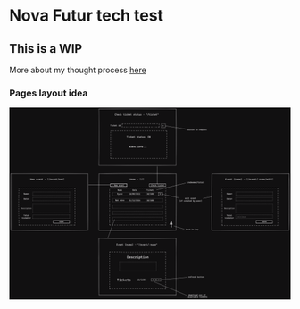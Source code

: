 # Nova Futur tech test

## This is a WIP

More about my thought process [here](https://github.com/guiparpinelli/flask-ticket-manager/blob/main/MIND.org)

### Pages layout idea

![layout](https://github.com/guiparpinelli/flask-ticket-manager/blob/main/layout.png)
